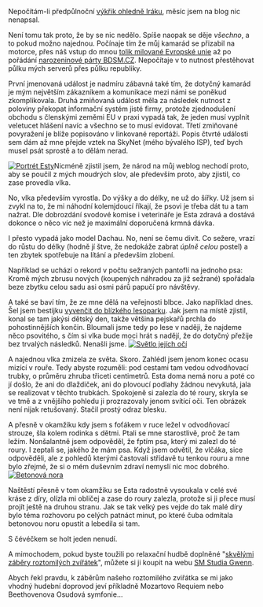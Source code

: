 <!-- dcterms:identifier = riderweblog#149 -->
<!-- dcterms:title = Velký pes v malé díře, aneb měsíční výpadek -->
<!-- np9:categoryId = 3 -->
<!-- x4w:category = Vlci -->
<!-- np9:authorId = 1 -->
<!-- np9:authorEmail = michal.valasek@altairis.cz -->
<!-- dcterms:creator = Michal Altair Valášek -->
<!-- dcterms:created = 2004-05-09T07:09:55+02:00 -->
<!-- dcterms:dateAccepted = 2004-05-09T07:09:55+02:00 -->

Nepočítám-li předpůlnoční [výkřik ohledně Iráku](http://weblog.rider.cz/ShowRecord.aspx?day=20040508), měsíc jsem na blog nic nenapsal.

Není tomu tak proto, že by se nic nedělo. Spíše naopak se děje <em>všechno</em>, a to pokud možno najednou. Počínaje tím že můj kamarád se přizabil na motorce, přes náš vstup do mnou [tolik milované Evropské unie](http://weblog.rider.cz/ShowRecord.aspx?day=20030221#045529) až po pořádání [narozeninové párty BDSM.CZ](http://www.bdsm.cz/art/clanek.asp?id=892). Nepočítaje v to nutnost přestěhovat půlku mých serverů přes půlku republiky.

První jmenovaná událost je nadmíru zábavná také tím, že dotyčný kamarád je mým největším zákazníkem a komunikace mezi námi se poněkud zkomplikovala. Druhá zmiňovaná událost měla za následek nutnost z poloviny překopat informační systém jisté firmy, protože zjednodušení obchodu s členskými zeměmi EU v praxi vypadá tak, že jeden musí vyplnit veletucet hlášení navíc a všechno se to musí evidovat. Třetí zmiňované povyražení je blíže popisováno v linkované reportáži. Popis čtvrté události sem dám až mne přejde vztek na SkyNet (mého bývalého ISP), teď bych musel psát sprostě a to dělám nerad.

[![Portrét Esty](http://gallery.rider.cz/Esta/20040508_Vlk_v_dire/20040508-173848-0000.jpg?w=200&h=265 "Portrét Esty")](http://gallery.rider.cz/Esta/20040508_Vlk_v_dire/20040508-173848-0000.jpg.xhtml.cs)Nicméně zjistil jsem, že národ na můj weblog nechodí proto, aby se poučil z mých moudrých slov, ale především proto, aby zjistil, co zase provedla vlka.

No, vlka především vyrostla. Do výšky a do délky, ne už do šířky. Už jsem si zvykl na to, že mi náhodní kolemjdoucí říkají, že psovi je třeba dát tu a tam nažrat. Dle dobrozdání svodové komise i veterináře je Esta zdravá a dostává dokonce o něco víc než je maximální doporučená krmná dávka. 

I přesto vypadá jako model Dachau. No, není se čemu divit. Co sežere, vrazí do růstu do délky (hodně jí štve, že nedokáže zabrat <em>úplně celou</em> postel) a ten zbytek spotřebuje na lítání a především zlobení.

Například se uchází o rekord v počtu sežraných pantoflí na jednoho psa: Kromě mých zbrusu nových (koupených náhradou za již sežrané) spořádala beze zbytku celou sadu asi osmi párů papučí pro návštěvy.

A také se baví tím, že ze mne dělá na veřejnosti blbce. Jako například dnes. Šel jsem bestijku [vyvenčit do blízkého lesoparku](http://gallery.rider.cz/Esta/20040508_Vlk_v_dire/default.xhtml.en). Jak jsem na místě zjistil, konal se tam jakýsi dětský den, takže většina pejskařů prchla do pohostinnějších končin. Bloumali jsme tedy po lese v naději, že najdeme něco psovitého, s čím si vlka bude moci hrát s nadějí, že do dotyčný přežije bez trvalých následků. Nenašli jsme.
[![Světlo jejích očí](http://gallery.rider.cz/Esta/20040508_Vlk_v_dire/20040508-180012-0000.jpg?w=200&h=150 "Světlo jejích očí")](http://gallery.rider.cz/Esta/20040508_Vlk_v_dire/20040508-180012-0000.jpg.xhtml.cs) 

A najednou vlka zmizela ze světa. Skoro. Zahlédl jsem jenom konec ocasu mizící v rouře. Tedy abyste rozuměli: pod cestami tam vedou odvodňovací trubky, o průměru zhruba třiceti centimetrů. Esta doma nemá noru a poté co jí došlo, že ani do dlaždiček, ani do plovoucí podlahy žádnou nevykutá, jala se realizovat v těchto trubkách. Spokojeně si zalezla do té roury, skryla se ve tmě a z vnějšího pohledu ji prozrazovaly jenom svítící oči. Ten obrázek není nijak retušovaný. Stačil prostý odraz blesku.

A přesně v okamžiku kdy jsem s foťákem v ruce ležel v odvodňovací strouze, šla kolem rodinka s dětmi. Ptali se mne starostlivě, proč že tam ležím. Nonšalantně jsem odpověděl, že fptím psa, který mi zalezl do té roury. I zeptali se, jakého že mám psa. Když jsem odvětil, že vlčáka, sice odpověděli, ale z pohledů kterými častovali střídavě tu tenkou rouru a mne bylo zřejmé, že si o mém duševním zdraví nemyslí nic moc dobrého.
[![Betonová nora](http://gallery.rider.cz/Esta/20040508_Vlk_v_dire/20040508-180110-0000.jpg?w=200&h=150 "Betonová nora")](http://gallery.rider.cz/Esta/20040508_Vlk_v_dire/20040508-180110-0000.jpg.xhtml.cs) 

Naštěstí přesně v tom okamžiku se Esta radostně vysoukala v celé své kráse z díry, olízla mi obličej a zase do roury zalezla, protože si ji přece musí projít ještě na druhou stranu. Jak se tak velký pes vejde do tak malé díry bylo téma rozhovoru po celých patnáct minut, po které čuba odmítala betonovou noru opustit a lebedila si tam.

S čévéčkem se holt jeden nenudí. 

A mimochodem, pokud byste toužili po relaxační hudbě doplněné "[skvělými záběry roztomilých zvířátek](http://www.wolfdog.cz/php/index.php?name=PNphpBB2&file=viewtopic&t=1118)", můžete si ji koupit na webu [SM Studia Gwenn](http://www.gwenn.cz/).

Abych řekl pravdu, k záběrům našeho roztomilého zviřátka se mi jako vhodný hudební doprovod jeví příkladně Mozartovo Requiem nebo Beethovenova Osudová symfonie...
